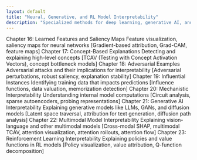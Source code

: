 ```yaml
---
layout: default
title: "Neural, Generative, and RL Model Interpretability"
description: "Specialized methods for deep learning, generative AI, and reinforcement learning."
---
```


<link rel="stylesheet" href="{{ '/assets/css/section-academic.css' | relative_url }}">

Chapter 16: Learned Features and Saliency Maps
Feature visualization, saliency maps for neural networks
[Gradient-based attribution, Grad-CAM, feature maps]
Chapter 17: Concept-Based Explanations
Detecting and explaining high-level concepts
[TCAV (Testing with Concept Activation Vectors), concept bottleneck models]
Chapter 18: Adversarial Examples
Adversarial attacks and their implications for interpretability
[Adversarial perturbations, robust saliency, explanation stability]
Chapter 19: Influential Instances
Identifying training data that impacts predictions
[Influence functions, data valuation, memorization detection]
Chapter 20: Mechanistic Interpretability
Understanding internal model computations
[Circuit analysis, sparse autoencoders, probing representations]
Chapter 21: Generative AI Interpretability
Explaining generative models like LLMs, GANs, and diffusion models
[Latent space traversal, attribution for text generation, diffusion path analysis]
Chapter 22: Multimodal Model Interpretability
Explaining vision-language and other multimodal models
[Cross-modal SHAP, multimodal TCAV, attention visualization, attention rollouts, attention flow]
Chapter 23: Reinforcement Learning Interpretability
Explaining policies and value functions in RL models
[Policy visualization, value attribution, Q-function decomposition]

<script>
  // Navigation variables
  var prevSection = "/content/handbooks/generative-ai/index.md";
  var nextSection = "/content/handbooks/generative-ai/section2.md";
</script>

<script src="{{ '/assets/js/section-academic.js' | relative_url }}"></script>

